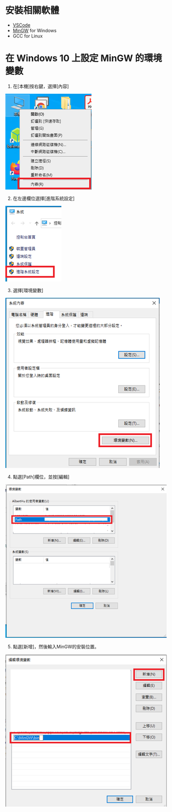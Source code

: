 # 安裝相關軟體
- [VSCode](https://code.visualstudio.com)
- [MinGW](https://osdn.net/projects/mingw/releases/) for Windows
- GCC for Linux

# 在 Windows 10 上設定 MinGW 的環境變數

1. 在[本機]按右鍵，選擇[內容]

![圖一](images/01.png)

2. 在左邊欄位選擇[進階系統設定]

![圖二](images/02.png)

3. 選擇[環境變數]

![圖三](images/03.png)

4. 點選[Path]欄位，並按[編輯]

![圖四](images/04.png)

5. 點選[新增]，然後輸入MinGW的安裝位置。

![圖五](images/05.png)
